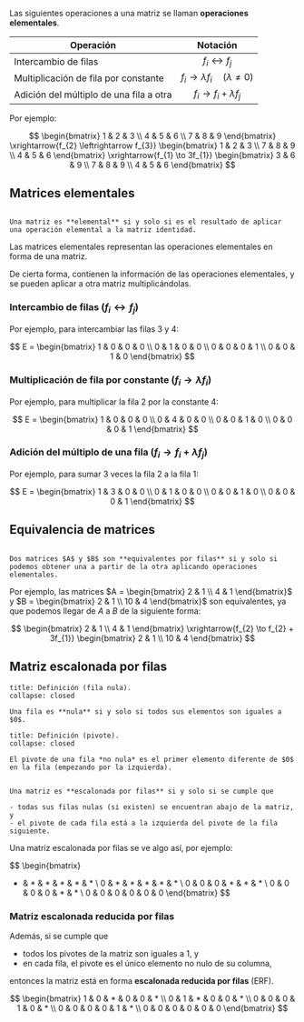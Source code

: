 Las siguientes operaciones a una matriz se llaman **operaciones elementales**.

| Operación                               |                     Notación                     |
| --------------------------------------- | :----------------------------------------------: |
| Intercambio de filas                    |          $f_{i} \leftrightarrow f_{j}$           |
| Multiplicación de fila por constante    | $f_{i} \to \lambda f_{i} \quad (\lambda \neq 0)$ |
| Adición del múltiplo de una fila a otra |        $f_{i} \to f_{i} + \lambda f_{j}$         |

Por ejemplo:

$$
\begin{bmatrix}
1 & 2 & 3 \\
4 & 5 & 6 \\
7 & 8 & 9
\end{bmatrix}
\xrightarrow{f_{2} \leftrightarrow f_{3}}
\begin{bmatrix}
1 & 2 & 3 \\
7 & 8 & 9 \\
4 & 5 & 6
\end{bmatrix}
\xrightarrow{f_{1} \to 3f_{1}}
\begin{bmatrix}
3 & 6 & 9 \\
7 & 8 & 9 \\
4 & 5 & 6
\end{bmatrix}
$$

## Matrices elementales

```ad-definition

Una matriz es **elemental** si y solo si es el resultado de aplicar una operación elemental a la matriz identidad.

```

Las matrices elementales representan las operaciones elementales en forma de una matriz.

De cierta forma, contienen la información de las operaciones elementales, y se pueden aplicar a otra matriz multiplicándolas.

### Intercambio de filas ($f_{i} \leftrightarrow f_{j}$)

Por ejemplo, para intercambiar las filas $3$ y $4$:

$$
E = \begin{bmatrix}
1 & 0 & 0 & 0 \\
0 & 1 & 0 & 0 \\
0 & 0 & 0 & 1 \\
0 & 0 & 1 & 0
\end{bmatrix}
$$

### Multiplicación de fila por constante ($f_{i} \to \lambda f_{i}$)

Por ejemplo, para multiplicar la fila $2$ por la constante $4$:

$$
E = \begin{bmatrix}
1 & 0 & 0 & 0 \\
0 & 4 & 0 & 0 \\
0 & 0 & 1 & 0 \\
0 & 0 & 0 & 1
\end{bmatrix}
$$

### Adición del múltiplo de una fila ($f_{i} \to f_{i} + \lambda f_{j}$)

Por ejemplo, para sumar $3$ veces la fila $2$ a la fila $1$:

$$
E = \begin{bmatrix}
1 & 3 & 0 & 0 \\
0 & 1 & 0 & 0 \\
0 & 0 & 1 & 0 \\
0 & 0 & 0 & 1
\end{bmatrix}
$$

## Equivalencia de matrices

```ad-definition

Dos matrices $A$ y $B$ son **equivalentes por filas** si y solo si podemos obtener una a partir de la otra aplicando operaciones elementales.

```

Por ejemplo, las matrices $A = \begin{bmatrix} 2 & 1 \\ 4 & 1 \end{bmatrix}$ y $B = \begin{bmatrix} 2 & 1 \\ 10 & 4 \end{bmatrix}$ son equivalentes, ya que podemos llegar de $A$ a $B$ de la siguiente forma:

$$
\begin{bmatrix}
2 & 1 \\
4 & 1
\end{bmatrix}
\xrightarrow{f_{2} \to f_{2} + 3f_{1}}
\begin{bmatrix}
2 & 1 \\
10 & 4
\end{bmatrix}
$$

## Matriz escalonada por filas

```ad-definition
title: Definición (fila nula).
collapse: closed

Una fila es **nula** si y solo si todos sus elementos son iguales a $0$.

```

```ad-definition
title: Definición (pivote).
collapse: closed

El pivote de una fila *no nula* es el primer elemento diferente de $0$ en la fila (empezando por la izquierda).

```

```ad-definition

Una matriz es **escalonada por filas** si y solo si se cumple que

- todas sus filas nulas (si existen) se encuentran abajo de la matriz, y
- el pivote de cada fila está a la izquierda del pivote de la fila siguiente.

```

Una matriz escalonada por filas se ve algo así, por ejemplo:

$$
\begin{bmatrix}
* & * & * & * & * & * \\
0 & * & * & * & * & * \\
0 & 0 & 0 & * & * & * \\
0 & 0 & 0 & 0 & * & * \\
0 & 0 & 0 & 0 & 0 & 0
\end{bmatrix}
$$

### Matriz escalonada reducida por filas

Además, si se cumple que

- todos los pivotes de la matriz son iguales a $1$, y
- en cada fila, el pivote es el único elemento no nulo de su columna,

entonces la matriz está en forma **escalonada reducida por filas** (ERF).

$$
\begin{bmatrix}
1 & 0 & * & 0 & 0 & * \\
0 & 1 & * & 0 & 0 & * \\
0 & 0 & 0 & 1 & 0 & * \\
0 & 0 & 0 & 0 & 1 & * \\
0 & 0 & 0 & 0 & 0 & 0
\end{bmatrix}
$$
